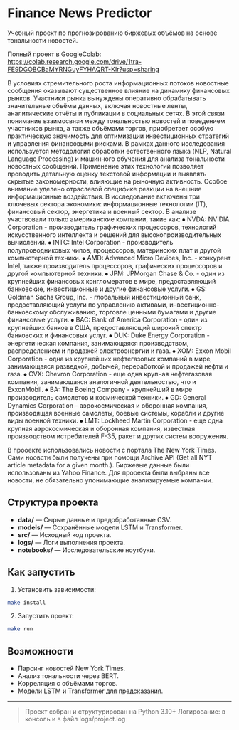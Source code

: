 # Finance News Predictor

Учебный проект по прогнозированию биржевых объёмов на основе тональности новостей. 

Полный проект в GoogleColab: 
https://colab.research.google.com/drive/1tra-FE9DGOBCBaMYRNGuyFYHAQRT-KIr?usp=sharing

В условиях стремительного роста информационных потоков новостные сообщения оказывают существенное влияние на динамику финансовых рынков. Участники рынка вынуждены оперативно обрабатывать значительные объёмы данных, включая новостные ленты, аналитические отчёты и публикации в социальных сетях. В этой связи понимание взаимосвязи между тональностью новостей и поведением участников рынка, а также объёмами торгов, приобретает особую практическую значимость для оптимизации инвестиционных стратегий и управления финансовыми рисками.
В рамках данного исследования используется методология обработки естественного языка (NLP, Natural Language Processing) и машинного обучения для анализа тональности новостных сообщений. Применение этих технологий позволяет проводить детальную оценку текстовой информации и выявлять скрытые закономерности, влияющие на рыночную активность.
Особое внимание уделено отраслевой специфике реакции на внешние информационные воздействия. В исследование включены три ключевых сектора экономики: информационные технологии (IT), финансовый сектор, энергетика и военный сектор. В анализе участвовали только американские компании, такие как:
⦁ NVDA: NVIDIA Corporation - производитель графических процессоров, технологий искусственного интеллекта и решений для высокопроизводительных вычислений.
⦁ INTC: Intel Corporation - производитель полупроводниковых чипов, процессоров, материнских плат и другой компьютерной техники.
⦁ AMD: Advanced Micro Devices, Inc. - конкурент Intel, также производитель процессоров, графических процессоров и другой компьютерной техники.
⦁ JPM: JPMorgan Chase & Co. - один из крупнейших финансовых конгломератов в мире, предоставляющий банковские, инвестиционные и другие финансовые услуги.
⦁ GS: Goldman Sachs Group, Inc. - глобальный инвестиционный банк, предоставляющий услуги по управлению активами, инвестиционно-банковскому обслуживанию, торговле ценными бумагами и другие финансовые услуги.
⦁ BAC: Bank of America Corporation - один из крупнейших банков в США, предоставляющий широкий спектр банковских и финансовых услуг.
⦁ DUK: Duke Energy Corporation - энергетическая компания, занимающаяся производством, распределением и продажей электроэнергии и газа.
⦁ XOM: Exxon Mobil Corporation - одна из крупнейших нефтегазовых компаний в мире, занимающаяся разведкой, добычей, переработкой и продажей нефти и газа.
⦁ CVX: Chevron Corporation - еще одна крупная нефтегазовая компания, занимающаяся аналогичной деятельностью, что и ExxonMobil.
⦁ BA: The Boeing Company - крупнейший в мире производитель самолетов и космической техники.
⦁ GD: General Dynamics Corporation - аэрокосмическая и оборонная компания, производящая военные самолеты, боевые системы, корабли и другие виды военной техники.
⦁ LMT: Lockheed Martin Corporation - еще одна крупная аэрокосмическая и оборонная компания, известная производством истребителей F-35, ракет и других систем вооружения.

В прооекте использовались новости с портала The New York Times. Сами ноовсти были получены при помощи Archive API (Get all NYT article metadata for a given month.). Биржевые данные были использованы из Yahoo Finance. 
Для прооекта были выбраны все новости, не обязательно упонимающие анализируемые компании.

## Структура проекта
- **data/** — Сырые данные и предобработанные CSV.
- **models/** — Сохранённые модели LSTM и Transformer.
- **src/** — Исходный код проекта.
- **logs/** — Логи выполнения проекта.
- **notebooks/** — Исследовательские ноутбуки.

## Как запустить
1. Установить зависимости:
```bash
make install
```
2. Запустить проект:
```bash
make run
```

## Возможности
- Парсинг новостей New York Times.
- Анализ тональности через BERT.
- Корреляция с объёмами торгов.
- Модели LSTM и Transformer для предсказания.

---

> Проект собран и структурирован на Python 3.10+
> Логирование: в консоль и в файл logs/project.log

